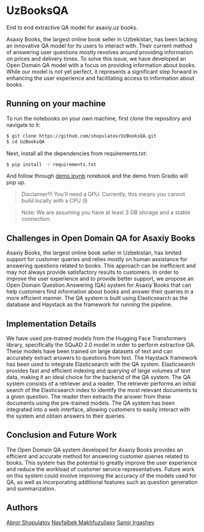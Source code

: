 # UzBooksQA
End to end extractive QA model for asaxiy.uz books.

Asaxiy Books, the largest online book seller in Uzbekistan, has been lacking an innovative QA model for its users to interact with. Their current method of answering user questions mostly revolves around providing information on prices and delivery times. To solve this issue, we have developed an Open Domain QA model with a focus on providing information about books. While our model is not yet perfect, it represents a significant step forward in enhancing the user experience and facilitating access to information about books.

## Running on your machine

To run the notebooks on your own machine, first clone the repository and navigate to it:

```bash
$ git clone https://github.com/shopulatov/UzBooksQA.git
$ cd UzBooksQA
```

Next, install all the dependencies from requirements.txt:

```bash
$ pip install -r requirements.txt
```

And follow through [demo.ipynb](https://github.com/shopulatov/UzBooksQA/blob/main/demo.ipynb) notebook and the demo from Gradio will pop up.

> Disclaimer!!! You'll need a GPU. Currently, this means you cannot build locally with a CPU 😢

> Note: We are assuming you have at least 3 GB storage and a stable connection.

 ## Challenges in Open Domain QA for Asaxiy Books</h3>
 Asaxiy Books, the largest online book seller in Uzbekistan, has limited support for customer queries and relies mostly on human assistance for answering questions related to books. This approach can be inefficient and may not always provide satisfactory results to customers.
In order to improve the user experience and to provide better support, we propose an Open Domain Question Answering (QA) system for Asaxiy Books that can help customers find information about books and answer their queries in a more efficient manner.
The QA system is built using Elasticsearch as the database and Haystack as the framework for running the pipeline.

## Implementation Details
We have used pre-trained models from the Hugging Face Transformers library, specifically the SQuAD 2.0 model in order to perform extractive QA. These models have been trained on large datasets of text and can accurately extract answers to questions from text.
The Haystack framework has been used to integrate Elasticsearch with the QA system. Elasticsearch provides fast and efficient indexing and querying of large volumes of text data, making it an ideal choice for the backend of the QA system.
The QA system consists of a retriever and a reader. The retriever performs an initial search of the Elasticsearch index to identify the most relevant documents to a given question. The reader then extracts the answer from these documents using the pre-trained models.
The QA system has been integrated into a web interface, allowing customers to easily interact with the system and obtain answers to their queries.

## Conclusion and Future Work
The Open Domain QA system developed for Asaxiy Books provides an efficient and accurate method for answering customer queries related to books. This system has the potential to greatly improve the user experience and reduce the workload of customer service representatives.
Future work on this system could involve improving the accuracy of the models used for QA, as well as incorporating additional features such as question generation and summarization.

## Authors
<a href="https://www.linkedin.com/in/abrorshopulatov/">Abror Shopulatov</a>
<a href="https://www.linkedin.com/in/navfalbek/">Navfalbek Makhfuzullaev</a>
<a href="https://www.linkedin.com/in/samir-irgashev-47522717a/">Samir Irgashev</a>
